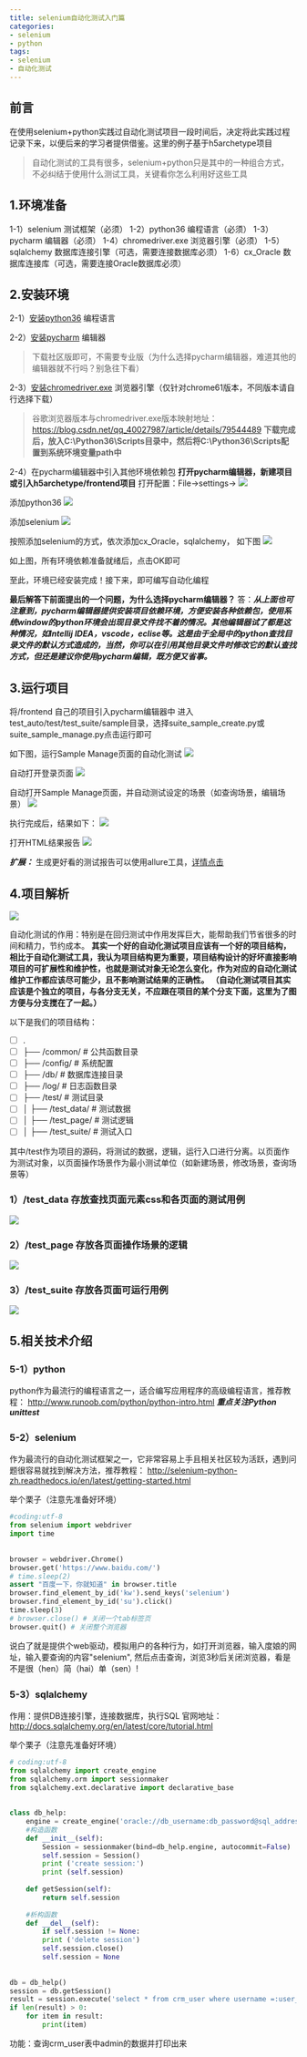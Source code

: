 ```yaml
---
title: selenium自动化测试入门篇
categories: 
- selenium
- python
tags: 
- selenium
- 自动化测试
---
```


## 前言
在使用selenium+python实践过自动化测试项目一段时间后，决定将此实践过程记录下来，以便后来的学习者提供借鉴。这里的例子基于h5archetype项目
> 自动化测试的工具有很多，selenium+python只是其中的一种组合方式，不必纠结于使用什么测试工具，关键看你怎么利用好这些工具

## 1.环境准备
1-1）selenium 测试框架（必须）
1-2）python36 编程语言（必须）
1-3）pycharm 编辑器（必须）
1-4）chromedriver.exe 浏览器引擎（必须）
1-5）sqlalchemy 数据库连接引擎（可选，需要连接数据库必须）
1-6）cx_Oracle 数据库连接库（可选，需要连接Oracle数据库必须）

## 2.安装环境
2-1）[安装python36](https://www.jianshu.com/p/7a0b52075f70) 编程语言  

2-2）[安装pycharm](https://www.jetbrains.com/pycharm/download/) 编辑器 
> 下载社区版即可，不需要专业版（为什么选择pycharm编辑器，难道其他的编辑器就不行吗？别急往下看）

2-3）[安装chromedriver.exe](https://chromedriver.storage.googleapis.com/index.html?path=2.30/) 浏览器引擎（仅针对chrome61版本，不同版本请自行选择下载）
> 谷歌浏览器版本与chromedriver.exe版本映射地址：https://blog.csdn.net/qq_40027987/article/details/79544489
> **下载完成后，放入C:\Python36\Scripts目录中，然后将C:\Python36\Scripts配置到系统环境变量path中**

2-4）在pycharm编辑器中引入其他环境依赖包
**打开pycharm编辑器，新建项目或引入h5archetype/frontend项目**
打开配置：File->settings→
![](/assets/selenium1-1.png)

添加python36
![](/assets/selenium1-2.png)

添加selenium
![](/assets/selenium1-3.png)

按照添加selenium的方式，依次添加cx_Oracle，sqlalchemy， 如下图
![](/assets/selenium1-4.png)

如上图，所有环境依赖准备就绪后，点击OK即可

至此，环境已经安装完成！接下来，即可编写自动化编程

**最后解答下前面提出的一个问题，为什么选择pycharm编辑器？**
答：***从上面也可注意到，pycharm编辑器提供安装项目依赖环境，方便安装各种依赖包，使用系统window的python环境会出现目录文件找不着的情况。其他编辑器试了都是这种情况，如Intellij IDEA，vscode，eclise等。这是由于全局中的python查找目录文件的默认方式造成的，当然，你可以在引用其他目录文件时修改它的默认查找方式，但还是建议你使用pycharm编辑，既方便又省事。***

## 3.运行项目
将/frontend 自己的项目引入pycharm编辑器中
进入test_auto/test/test_suite/sample目录，选择suite_sample_create.py或suite_sample_manage.py点击运行即可

如下图，运行Sample Manage页面的自动化测试
![](/assets/selenium1-5.png)

自动打开登录页面
![](/assets/selenium1-6.png)

自动打开Sample Manage页面，并自动测试设定的场景（如查询场景，编辑场景）
![](/assets/selenium1-7.png)

执行完成后，结果如下：
![](/assets/selenium1-8.png)

打开HTML结果报告
![](/assets/selenium1-9.png)

***扩展：***
生成更好看的测试报告可以使用allure工具，[详情点击](https://www.kancloud.cn/guanfuchang/python_selenium/714653)

## 4.项目解析
![](/assets/selenium1-10.png)

自动化测试的作用：特别是在回归测试中作用发挥巨大，能帮助我们节省很多的时间和精力，节约成本。
**其实一个好的自动化测试项目应该有一个好的项目结构，相比于自动化测试工具，我认为项目结构更为重要，项目结构设计的好坏直接影响项目的可扩展性和维护性，也就是测试对象无论怎么变化，作为对应的自动化测试维护工作都应该尽可能少，且不影响测试结果的正确性。**
**（自动化测试项目其实应该是个独立的项目，与各分支无关，不应跟在项目的某个分支下面，这里为了图方便与分支搅在了一起。）**

以下是我们的项目结构：
- [ ] .
- [ ] ├── /common/ # 公共函数目录
- [ ] ├── /config/ # 系统配置
- [ ] ├── /db/ # 数据库连接目录
- [ ] ├── /log/ # 日志函数目录
- [ ] ├── /test/ # 测试目录
- [ ] │ ├── /test_data/ # 测试数据
- [ ] │ ├── /test_page/ # 测试逻辑
- [ ] │ ├── /test_suite/ # 测试入口

其中/test作为项目的源码，将测试的数据，逻辑，运行入口进行分离。以页面作为测试对象，以页面操作场景作为最小测试单位（如新建场景，修改场景，查询场景等）

### 1）/test_data 存放查找页面元素css和各页面的测试用例
![](/assets/selenium1-11.png)

### 2）/test_page 存放各页面操作场景的逻辑
![](/assets/selenium1-12.png)

### 3）/test_suite 存放各页面可运行用例
![](/assets/selenium1-13.png)

## 5.相关技术介绍

### 5-1）python
python作为最流行的编程语言之一，适合编写应用程序的高级编程语言，推荐教程：
http://www.runoob.com/python/python-intro.html
***重点关注Python unittest***

### 5-2）selenium
作为最流行的自动化测试框架之一，它非常容易上手且相关社区较为活跃，遇到问题很容易就找到解决方法，推荐教程：
http://selenium-python-zh.readthedocs.io/en/latest/getting-started.html

举个栗子（注意先准备好环境）
```python
#coding:utf-8
from selenium import webdriver
import time
 
 
browser = webdriver.Chrome()
browser.get('https://www.baidu.com/')
# time.sleep(2)
assert "百度一下，你就知道" in browser.title
browser.find_element_by_id('kw').send_keys('selenium')
browser.find_element_by_id('su').click()
time.sleep(3)
# browser.close() # 关闭一个tab标签页
browser.quit() # 关闭整个浏览器
```
说白了就是提供个web驱动，模拟用户的各种行为，如打开浏览器，输入度娘的网址，输入要查询的内容"selenium", 然后点击查询，浏览3秒后关闭浏览器，看是不是很（hen）简（hai）单（sen）!

### 5-3）sqlalchemy
作用：提供DB连接引擎，连接数据库，执行SQL
官网地址：http://docs.sqlalchemy.org/en/latest/core/tutorial.html

举个栗子（注意先准备好环境）
```python
# coding:utf-8
from sqlalchemy import create_engine
from sqlalchemy.orm import sessionmaker
from sqlalchemy.ext.declarative import declarative_base
 
 
class db_help:
    engine = create_engine('oracle://db_username:db_password@sql_address:sql_port/db_name', echo=False) #请先替换自己的oracle数据库对应的数据库名，登录名，密码
    #构造函数
    def __init__(self):
        Session = sessionmaker(bind=db_help.engine, autocommit=False)
        self.session = Session()
        print ('create session:')
        print (self.session)
     
    def getSession(self):
        return self.session
 
    #析构函数
    def __del__(self):
        if self.session != None:
        print ('delete session')
        self.session.close()
        self.session = None
 
 
db = db_help()
session = db.getSession()
result = session.execute('select * from crm_user where username =:user_name', {'user_name': 'admin'}).fetchall()
if len(result) > 0:
    for item in result:
        print(item)
```
功能：查询crm_user表中admin的数据并打印出来